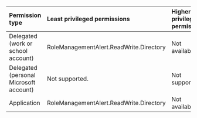|Permission type|Least privileged permissions|Higher privileged permissions|
|:---|:---|:---|
|Delegated (work or school account)|RoleManagementAlert.ReadWrite.Directory|Not available.|
|Delegated (personal Microsoft account)|Not supported.|Not supported.|
|Application|RoleManagementAlert.ReadWrite.Directory|Not available.|